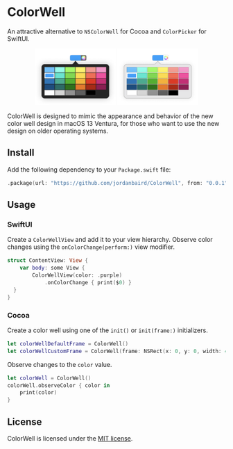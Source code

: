 # ColorWell

An attractive alternative to `NSColorWell` for Cocoa and `ColorPicker` for SwiftUI.

<div align='center'>
    <img src='Sources/ColorWell/Documentation.docc/Resources/color-well-with-popover~dark.png', style='width:37%'>
    <img src='Sources/ColorWell/Documentation.docc/Resources/color-well-with-popover.png', style='width:37%'>
</div>

ColorWell is designed to mimic the appearance and behavior of the new color well design in macOS 13 Ventura, for those who want to use the new design on older operating systems.

## Install

Add the following dependency to your `Package.swift` file:

```swift
.package(url: "https://github.com/jordanbaird/ColorWell", from: "0.0.1")
```

## Usage

### SwiftUI

Create a `ColorWellView` and add it to your view hierarchy. Observe color changes using the `onColorChange(perform:)` view modifier.

```swift
struct ContentView: View {
    var body: some View {
        ColorWellView(color: .purple)
            .onColorChange { print($0) }
  }
}
```

### Cocoa

Create a color well using one of the `init()` or `init(frame:)` initializers.

```swift
let colorWellDefaultFrame = ColorWell()
let colorWellCustomFrame = ColorWell(frame: NSRect(x: 0, y: 0, width: 400, height: 200))
```

Observe changes to the `color` value.

```swift
let colorWell = ColorWell()
colorWell.observeColor { color in
    print(color)
}
```

## License

ColorWell is licensed under the [MIT license](http://www.opensource.org/licenses/mit-license).
